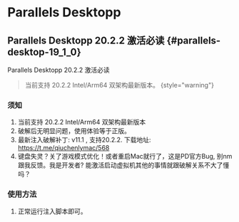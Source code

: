 # Parallels Desktopp

## Parallels Desktopp 20.2.2 激活必读 {#parallels-desktop-19_1_0}

<link-summary>Parallels Desktopp 20.2.2 激活必读</link-summary>

> 当前支持 20.2.2 Intel/Arm64 双架构最新版本。
> {style="warning"}

### 须知

1. 当前支持 20.2.2 Intel/Arm64 双架构最新版本
2. 破解后无明显问题，使用体验等于正版。
3. 最新注入破解补丁: v11.1 , 支持20.2.2. 下载地址: https://t.me/qiuchenlymac/568
4. 键盘失灵？关了游戏模式优化！或者重启Mac就行了，这是PD官方Bug, 别nm跟我反馈。我是开发者? 能激活启动虚拟机其他的事情就跟破解关系不大了懂吗？

### 使用方法

1. 正常运行注入脚本即可。
